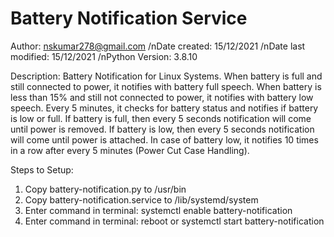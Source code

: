 # Battery Notification Service
Author: nskumar278@gmail.com
/nDate created: 15/12/2021
/nDate last modified: 15/12/2021
/nPython Version: 3.8.10

Description: 
Battery Notification for Linux Systems. 
When battery is full and still connected to power, it notifies with battery full speech.
When battery is less than 15% and still not connected to power, it notifies with battery low speech.
Every 5 minutes, it checks for battery status and notifies if battery is low or full.
If battery is full, then every 5 seconds notification will come until power is removed.
If battery is low, then every 5 seconds notification will come until power is attached. 
In case of battery low, it notifies 10 times in a row after every 5 minutes (Power Cut Case Handling).

Steps to Setup:
1. Copy battery-notification.py to /usr/bin
2. Copy battery-notification.service to /lib/systemd/system
3. Enter command in terminal: systemctl enable battery-notification
4. Enter command in terminal: reboot or systemctl start battery-notification
